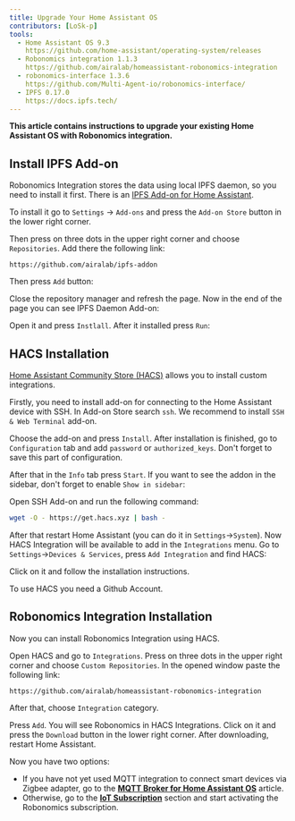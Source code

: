 ```yaml
---
title: Upgrade Your Home Assistant OS
contributors: [LoSk-p]
tools:   
  - Home Assistant OS 9.3
    https://github.com/home-assistant/operating-system/releases
  - Robonomics integration 1.1.3
    https://github.com/airalab/homeassistant-robonomics-integration
  - robonomics-interface 1.3.6
    https://github.com/Multi-Agent-io/robonomics-interface/
  - IPFS 0.17.0
    https://docs.ipfs.tech/
---
```


**This article contains instructions to upgrade your existing Home Assistant OS with Robonomics integration.**

<robo-wiki-picture src="home-assistant/homeassistant_os.png" />

## Install IPFS Add-on

<robo-wiki-note type="okay">

  Robonomics Integration stores the data using local IPFS daemon, so you need to install it first. There is an [IPFS Add-on for Home Assistant](https://github.com/airalab/ipfs-addon).

</robo-wiki-note>

To install it go to `Settings` -> `Add-ons` and press the `Add-on Store` button in the lower right corner.

<robo-wiki-picture src="home-assistant/add-ons.jpg" />


Then press on three dots in the upper right corner and choose `Repositories`. Add there the following link:

<code-helper copy>

```
https://github.com/airalab/ipfs-addon
```

</code-helper>

Then press `Add` button:

<robo-wiki-picture src="home-assistant/add-addon-repo.jpg" />

Close the repository manager and refresh the page. Now in the end of the page you can see IPFS Daemon Add-on:

<robo-wiki-picture src="home-assistant/added-addon.jpg" />

Open it and press `Instlall`. After it installed press `Run`:

<robo-wiki-picture src="home-assistant/ipfs-addon-running.jpg" />

## HACS Installation

[Home Assistant Community Store (HACS)](https://hacs.xyz/) allows you to install custom integrations.

Firstly, you need to install add-on for connecting to the Home Assistant device with SSH. In Add-on Store search `ssh`. We recommend to install `SSH & Web Terminal` add-on.

<robo-wiki-picture src="home-assistant/ssh-addons.jpg" />

Choose the add-on and press `Install`. After installation is finished, go to `Configuration` tab and add `password` or `authorized_keys`. Don't forget to save this part of configuration.

<robo-wiki-picture src="home-assistant/ssh-configuration.jpg" />

After that in the `Info` tab press `Start`. If you want to see the addon in the sidebar, don't forget to enable `Show in sidebar`:

<robo-wiki-picture src="home-assistant/ssh-addon-running.jpg" />

Open SSH Add-on and run the following command:

<code-helper copy additionalLine="Hass Command Line">

```bash
wget -O - https://get.hacs.xyz | bash -
```

</code-helper>

<robo-wiki-picture src="home-assistant/ssh-install-hacs.jpg" />

After that restart Home Assistant (you can do it in `Settings`->`System`). Now HACS Integration will be available to add in the `Integrations` menu. Go to `Settings`->`Devices & Services`, press `Add Integration` and find HACS:

<robo-wiki-picture src="home-assistant/hacs-integration.jpg" />

Click on it and follow the installation instructions. 

<robo-wiki-note type="warning" title="DISCLAIMER">

  To use HACS you need a Github Account.

</robo-wiki-note>

## Robonomics Integration Installation

Now you can install Robonomics Integration using HACS.

Open HACS and go to `Integrations`. Press on three dots in the upper right corner and choose `Custom Repositories`. In the opened window paste the following link:

<code-helper copy>

```
https://github.com/airalab/homeassistant-robonomics-integration
```

</code-helper>

After that, choose `Integration` category.

<robo-wiki-picture src="home-assistant/hacs-robonomics.jpg" />

Press `Add`. You will see Robonomics in HACS Integrations. Click on it and press the `Download` button in the lower right corner. After downloading, restart Home Assistant.

<robo-wiki-picture src="home-assistant/robonomics-download.jpg" />

Now you have two options:

- If you have not yet used MQTT integration to connect smart devices via Zigbee adapter, go to the [**MQTT Broker for Home Assistant OS**](/docs/mqtt-hassos) article.
- Otherwise, go to the [**IoT Subscription**](/docs/sub-activate) section and start activating the Robonomics subscription.